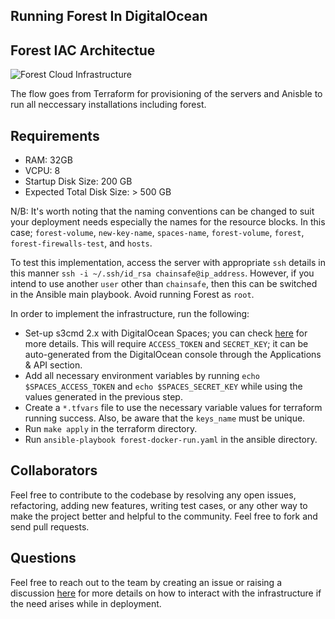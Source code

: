 
## Running Forest In DigitalOcean

## Forest IAC Architectue

![Forest Cloud Infrastructure ](https://user-images.githubusercontent.com/47984109/216006502-eca661d3-2ef8-4c75-aa7a-1740c25abb44.png)

The flow goes from Terraform for provisioning of the servers and Anisble to run all neccessary installations including forest.

## Requirements 
- RAM: 32GB
- VCPU: 8
- Startup Disk Size: 200 GB
- Expected Total Disk Size: > 500 GB

N/B: It's worth noting that the naming conventions can be changed to suit your deployment needs especially the names for the resource blocks. In this case; `forest-volume`, `new-key-name`, `spaces-name`, `forest-volume`, `forest`, `forest-firewalls-test`, and `hosts`.

To test this implementation, access the server with appropriate `ssh` details in this manner `ssh -i ~/.ssh/id_rsa chainsafe@ip_address`. However, if you intend to use another `user` other than `chainsafe`, then this can be switched in the Ansible main playbook. Avoid running Forest as `root`.  

In order to implement the infrastructure, run the following:
- Set-up s3cmd 2.x with DigitalOcean Spaces; you can check [here](https://docs.digitalocean.com/products/spaces/reference/s3cmd/) for more details. This will require `ACCESS_TOKEN` and `SECRET_KEY`; it can be auto-generated from the DigitalOcean console through the Applications & API section.   
- Add all necessary environment variables by running `echo $SPACES_ACCESS_TOKEN` and `echo $SPACES_SECRET_KEY` while using the values generated in the previous step.
- Create a `*.tfvars` file to use the necessary variable values for terraform running success. Also, be aware that the `keys_name` must be unique.    
- Run `make apply` in the terraform directory.
- Run `ansible-playbook forest-docker-run.yaml` in the ansible directory.

## Collaborators
Feel free to contribute to the codebase by resolving any open issues, refactoring, adding new features, writing test cases, or any other way to make the project better and helpful to the community. Feel free to fork and send pull requests.

## Questions
Feel free to reach out to the team by creating an issue or raising a discussion [here](https://github.com/ChainSafe/forest/discussions) for more details on how to interact with the infrastructure if the need arises while in deployment.